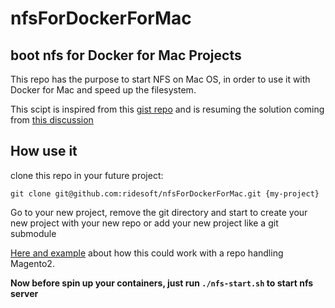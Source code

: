 # nfsForDockerForMac
boot nfs for Docker for Mac Projects
---

This repo has the purpose to start NFS on Mac OS, in order to use it with Docker for Mac and speed up the filesystem.

This scipt is inspired from this [gist repo](https://gist.github.com/seanhandley/7dad300420e5f8f02e7243b7651c6657#file-setup_native_nfs_docker_osx-sh) and is resuming the solution coming from [this discussion](https://github.com/docker/for-mac/issues/1592)

## How use it
clone this repo in your future project:
```
git clone git@github.com:ridesoft/nfsForDockerForMac.git {my-project}
```

Go to your new project, remove the git directory and start to create your new project with your new repo or add your new project like a git submodule

[Here and example](https://github.com/learning-by-failing/magento2ceDevEnvironment) about how this could work with a repo handling Magento2.

**Now before spin up your containers, just run `./nfs-start.sh` to start nfs server**
